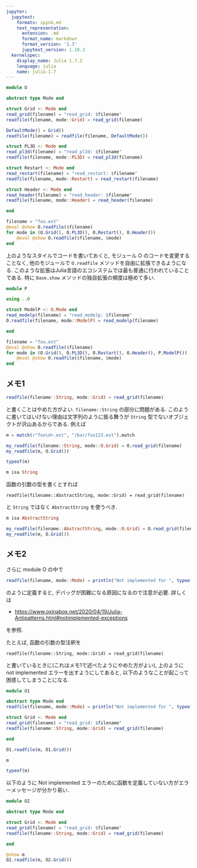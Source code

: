 ```yaml
---
jupyter:
  jupytext:
    formats: ipynb,md
    text_representation:
      extension: .md
      format_name: markdown
      format_version: '1.3'
      jupytext_version: 1.10.3
  kernelspec:
    display_name: Julia 1.7.2
    language: julia
    name: julia-1.7
---
```


```julia
module O

abstract type Mode end

struct Grid <: Mode end
read_grid(filename) = "read_grid: $filename"
readfile(filename, mode::Grid) = read_grid(filename)

DefaultMode() = Grid()
readfile(filename) = readfile(filename, DefaultMode())

struct PL3D <: Mode end
read_pl3d(filename) = "read_pl3d: $filename"
readfile(filename, mode::PL3D) = read_pl3d(filename)

struct Restart <: Mode end
read_restart(filename) = "read_restart: $filename"
readfile(filename, mode::Restart) = read_restart(filename)

struct Header <: Mode end
read_header(filename) = "read_header: $filename"
readfile(filename, mode::Header) = read_header(filename)

end
```

```julia
filename = "foo.ext"
@eval @show O.readfile($filename)
for mode in (O.Grid(), O.PL3D(), O.Restart(), O.Header())
    @eval @show O.readfile($filename, $mode)
end
```

上のようなスタイルでコードを書いておくと, モジュール O のコードを変更することなく, 他のモジュールで `O.readfile` メソッドを自由に拡張できるようになる.  このような拡張はJulia言語のエコシステムでは最も普通に行われていることである.  特に `Base.show` メソッドの独自拡張の頻度は極めて多い.

```julia
module P

using ..O

struct ModelP <: O.Mode end
read_modelp(filename) = "read_modelp: $filename"
O.readfile(filename, mode::ModelP) = read_modelp(filename)

end
```

```julia
filename = "foo.ext"
@eval @show O.readfile($filename)
for mode in (O.Grid(), O.PL3D(), O.Restart(), O.Header(), P.ModelP())
    @eval @show O.readfile($filename, $mode)
end
```

<!-- #region -->
## メモ1

```julia
readfile(filename::String, mode::Grid) = read_grid(filename)
```

と書くことはやめた方がよい. `filename::String` の部分に問題がある. このように書いてはいけない理由は文字列のように振る舞うが `String` 型でないオブジェクトが沢山あるからである. 例えば
<!-- #endregion -->

```julia
m = match(r"foo\d+.ext", "/bar/foo123.ext").match
```

```julia
my_readfile(filename::String, mode::O.Grid) = O.read_grid(filename)
my_readfile(m, O.Grid())
```

```julia
typeof(m)
```

```julia
m isa String
```

函数の引数の型を書くとすれば

```
readfile(filename::AbstractString, mode::Grid) = read_grid(filename)
```

と `String` ではなく `AbstractString` を使うべき.

```julia
m isa AbstractString
```

```julia
my_readfile(filename::AbstractString, mode::O.Grid) = O.read_grid(filename)
my_readfile(m, O.Grid())
```

<!-- #region -->
## メモ2

さらに module O の中で

```julia
readfile(filename, mode::Mode) = println("Not implemented for ", typeof(mode))
```

のように定義すると, デバッグが困難になる原因になるので注意が必要. 詳しくは

* https://www.oxinabox.net/2020/04/19/Julia-Antipatterns.html#notimplemented-exceptions

を参照.

たとえば, 函数の引数の型注釈を

```
readfile(filename::String, mode::Grid) = read_grid(filename)
```

と書いているときに(これはメモ1で述べたようにやめた方がよい), 上のように not implemented エラーを出すようにしてあると, 以下のようなことが起こって困惑してしまうことになる.
<!-- #endregion -->

```julia
module O1

abstract type Mode end
readfile(filename, mode::Mode) = println("Not implemented for ", typeof(mode))

struct Grid <: Mode end
read_grid(filename) = "read_grid: $filename"
readfile(filename::String, mode::Grid) = read_grid(filename)

end
```

```julia
O1.readfile(m, O1.Grid())
```

```julia
m
```

```julia
typeof(m)
```

以下のように Not implemented エラーのために函数を定義していない方がエラーメッセージが分かり易い.

```julia
module O2

abstract type Mode end

struct Grid <: Mode end
read_grid(filename) = "read_grid: $filename"
readfile(filename::String, mode::Grid) = read_grid(filename)

end
```

```julia
@show m
O2.readfile(m, O2.Grid())
```

```julia

```

